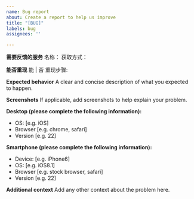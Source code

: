 ```yaml
---
name: Bug report
about: Create a report to help us improve
title: "[BUG]"
labels: bug
assignees: ''

---
```


**需要反馈的服务**
名称：
获取方式：

**能否重现**
能 | 否
重现步骤:

**Expected behavior**
A clear and concise description of what you expected to happen.

**Screenshots**
If applicable, add screenshots to help explain your problem.

**Desktop (please complete the following information):**
 - OS: [e.g. iOS]
 - Browser [e.g. chrome, safari]
 - Version [e.g. 22]

**Smartphone (please complete the following information):**
 - Device: [e.g. iPhone6]
 - OS: [e.g. iOS8.1]
 - Browser [e.g. stock browser, safari]
 - Version [e.g. 22]

**Additional context**
Add any other context about the problem here.
